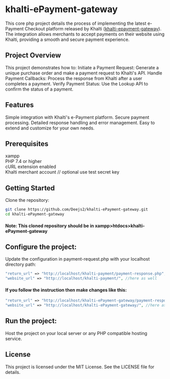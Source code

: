 # khalti-ePayment-gateway
This core php project details the process of implementing the latest e-Payment Checkout platform released by Khalti ([khalti-epayment-gateway](https://docs.khalti.com/khalti-epayment/)).
The integration allows merchants to accept payments on their website using Khalti, providing a smooth and secure payment experience.

## Project Overview
This project demonstrates how to:
Initiate a Payment Request: Generate a unique purchase order and make a payment request to Khalti's API.
Handle Payment Callbacks: Process the response from Khalti after a user completes a payment.
Verify Payment Status: Use the Lookup API to confirm the status of a payment.

## Features
Simple integration with Khalti's e-Payment platform.
Secure payment processing.
Detailed response handling and error management.
Easy to extend and customize for your own needs.

## Prerequisites
xampp <br>
PHP 7.4 or higher <br>
cURL extension enabled <br>
Khalti merchant account // optional use test secret key

## Getting Started
Clone the repository:
```bash
git clone https://github.com/Deejs2/khalti-ePayment-gateway.git
cd khalti-ePayment-gateway
```
#### Note: This cloned repository should be in xampp>htdocs>khalti-ePayment-gateway

## Configure the project:
Update the configuration in payment-request.php with your localhost directory path:
```php
"return_url" => "http://localhost/khalti-payment/payment-response.php", //make changes here accordingly
"website_url" => "http://localhost/khalti-payment/", //here as well
```
#### If you follow the instruction then make changes like this: 
```php
"return_url" => "http://localhost/khalti-ePayment-gateway/payment-response.php", //make changes here accordingly
"website_url" => "http://localhost/khalti-ePayment-gateway/", //here as well
```

## Run the project:
Host the project on your local server or any PHP compatible hosting service.

## License
This project is licensed under the MIT License. See the LICENSE file for details.

